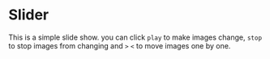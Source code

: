 # Slider
This is a simple slide show.
you can click `play` to make images change, `stop` to stop images from changing and `>` `<` to move images one by one.
